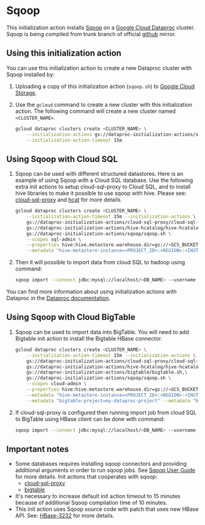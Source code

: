 # Sqoop

This initialization action installs [Sqoop](http://sqoop.apache.org/) on a [Google Cloud Dataproc](https://cloud.google.com/dataproc) cluster. Sqoop is being compiled from trunk branch of official [github](https://github.com/apache/sqoop) mirror.

## Using this initialization action

You can use this initialization action to create a new Dataproc cluster with Sqoop installed by:

1. Uploading a copy of this initialization action (`sqoop.sh`) to [Google Cloud Storage](https://cloud.google.com/storage).
1. Use the `gcloud` command to create a new cluster with this initialization action. The following command will create a new cluster named `<CLUSTER_NAME>`.
   
    ```bash
    gcloud dataproc clusters create <CLUSTER_NAME> \
        --initialization-actions gs://dataproc-initialization-actions/sqoop/sqoop.sh \
        --initialization-action-timeout 15m
    ```

## Using Sqoop with Cloud SQL

1. Sqoop can be used with different structured datastores. Here is an example of using Sqoop with a Cloud SQL database. Use the following extra init actions to setup cloud-sql-proxy to Cloud SQL, and to install hive libraries to make it possible to use sqoop with hive. Please see: [cloud-sql-proxy](https://github.com/GoogleCloudPlatform/dataproc-initialization-actions/tree/master/cloud-sql-proxy) and [hcat](https://github.com/GoogleCloudPlatform/dataproc-initialization-actions/tree/master/hive-hcatalog) for more details.

    ```bash
    gcloud dataproc clusters create <CLUSTER_NAME> \
        --initialization-action-timeout 15m --initialization-actions \
        gs://dataproc-initialization-actions/cloud-sql-proxy/cloud-sql-proxy.sh,\
        gs://dataproc-initialization-actions/hive-hcatalog/hive-hcatalog.sh,\
        gs://dataproc-initialization-actions/sqoop/sqoop.sh \
        --scopes sql-admin \
        --properties hive:hive.metastore.warehouse.dir=gs://<GCS_BUCKET>/hive-warehouse \
        --metadata "hive-metastore-instance=<PROJECT_ID>:<REGION>:<INSTANCE_NAME>" 
    ```

1. Then it will possible to import data from cloud SQL to hadoop using command:

    ```bash
    sqoop import --connect jdbc:mysql://localhost/<DB_NAME> --username root --table <TABLE_NAME> --m 1
    ```

You can find more information about using initialization actions with Dataproc in the [Dataproc documentation](https://cloud.google.com/dataproc/init-actions).

## Using Sqoop with Cloud BigTable

1. Sqoop can be used to import data into BigTable. You will need to add Bigtable init action to install the Bigtable HBase connector.

    ```bash
    gcloud dataproc clusters create <CLUSTER_NAME> \
        --initialization-action-timeout 15m --initialization-actions \
        gs://dataproc-initialization-actions/cloud-sql-proxy/cloud-sql-proxy.sh,\
        gs://dataproc-initialization-actions/hive-hcatalog/hive-hcatalog.sh,\
        gs://dataproc-initialization-actions/bigtable/bigtable.sh,\
        gs://dataproc-initialization-actions/sqoop/sqoop.sh \
        --scopes cloud-admin \
        --properties hive:hive.metastore.warehouse.dir=gs://<GCS_BUCKET>/hive-warehouse \
        --metadata "hive-metastore-instance=<PROJECT_ID>:<REGION>:<INSTANCE_NAME>" \
        --metadata "bigtable-project=my-dataproc-project" --metadata "bigtable-instance=my-big-table" 
    
    ```

1. If cloud-sql-proxy is configured then running import job from cloud SQL to BigTable using HBase client can be done with command:

    ```bash
    sqoop import --connect jdbc:mysql://localhost/<DB_NAME> --username root --table <TABLE_NAME> --columns "<COLUMN_LIST>" --hbase-table <HBASE_TABLE_NAME> --column-family <COLUMN_FAMILY_NAME> -hbase-row-key <ROW_ID> --hbase-create-table --m 1
    ```

## Important notes
* Some databases requires installing sqoop connectors and providing additional arguments in order to run sqoop jobs. See [Sqoop User Guide](http://sqoop.apache.org/docs/1.4.7/SqoopUserGuide.html#_compatibility_notes) for more details. Init actions that cooperates with sqoop:
    - [cloud-sql-proxy](https://github.com/GoogleCloudPlatform/dataproc-initialization-actions/tree/master/cloud-sql-proxy)
    - [bigtable](https://github.com/GoogleCloudPlatform/dataproc-initialization-actions/tree/master/bigtable)
* It's necessary to increase default init action timeout to 15 minutes because of additional Sqoop compilation time of 10 minutes. 
* This init action uses Sqoop source code with patch that uses new HBase API. See: [HBase-3232](https://github.com/apache/sqoop/commit/e13dd21209c26316d43350a23f5d533321b61352) for more details.
